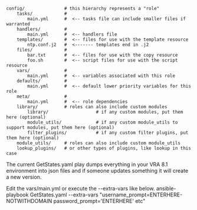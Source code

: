    config/               # this hierarchy represents a "role"
        tasks/            #
            main.yml      #  <-- tasks file can include smaller files if warranted
        handlers/         #
            main.yml      #  <-- handlers file
        templates/        #  <-- files for use with the template resource
            ntp.conf.j2   #  <------- templates end in .j2
        files/            #
            bar.txt       #  <-- files for use with the copy resource
            foo.sh        #  <-- script files for use with the script resource
        vars/             #
            main.yml      #  <-- variables associated with this role
        defaults/         #
            main.yml      #  <-- default lower priority variables for this role
        meta/             #
            main.yml      #  <-- role dependencies
        library/          # roles can also include custom modules
            library/                  # if any custom modules, put them here (optional)
            module_utils/             # if any custom module_utils to support modules, put them here (optional)
            filter_plugins/           # if any custom filter plugins, put them here (optional)
        module_utils/     # roles can also include custom module_utils
        lookup_plugins/   # or other types of plugins, like lookup in this case

The current GetStates.yaml play dumps everything in your VRA 8.1 environment into json files and if someone updates something it will create a new version.

Edit the vars/main.yml or execute the --extra-vars like below.
ansible-playbook GetStates.yaml --extra-vars "username_prompt=ENTERHERE-NOTWITHDOMAIN password_prompt='ENTERHERE' etc"